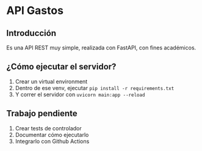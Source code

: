 # API Gastos

## Introducción

Es una API REST muy simple, realizada con FastAPI, con fines académicos.

## ¿Cómo ejecutar el servidor?

1. Crear un virtual environment
2. Dentro de ese venv, ejecutar `pip install -r requirements.txt`
3. Y correr el servidor con `uvicorn main:app --reload`

## Trabajo pendiente

1. Crear tests de controlador
2. Documentar cómo ejecutarlo
3. Integrarlo con Github Actions